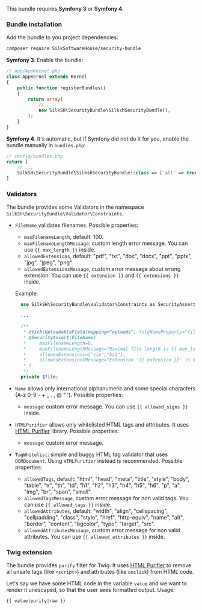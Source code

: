 This bundle requires **Symfony 3** or **Symfony 4**.

### Bundle installation

Add the bundle to you project dependencies:
```bash
composer require SilkSoftwareHouse/security-bundle
```

**Symfony 3**. Enable the bundle:
```php
// app/AppKernel.php
class AppKernel extends Kernel
{
    public function registerBundles()
    {
        return array(
            // ...
            new SilkSH\SecurityBundle\SilkshSecurityBundle(),
        );
    }
}
```

**Symfony 4**. It's automatic, but if Symfony did not do it for you, enable the bundle manually in `bundles.php`:
```php
// config/bundles.php
return [
    // ...
    SilkSH\SecurityBundle\SilkshSecurityBundle::class => ['all' => true],
]
```

### Validators

The bundle provides some Validators in the namespace `SilkSH\SecurityBundle\Validator\Constraints`. 

- `FileName` validates filenames. Possible properties:
  - `maxFilenameLength`, default: 100.
  - `maxFilenameLengthMessage`: custom length error message. You can use `{{ max_length }}` inside.
  - `allowedExtensions`, default: "pdf", "txt", "doc", "docx", "ppt", "pptx", "jpg", "jpeg", "png"
  - `allowedExtensionsMessage`, custom error message about wrong extension. You can use `{{ extension }}` and `{{ extensions }}` inside.

  Example:
  ```php
    use SilkSH\SecurityBundle\Validator\Constraints as SecurityAssert;

    ...

    /**
     * @Vich\UploadableField(mapping="uploads", fileNameProperty="filename")
     * @SecurityAssert\FileName(
     *     maxFilenameLength=8,
     *     maxFilenameLengthMessage="Maximal file length is {{ max_length }} characters",
     *     allowedExtensions={"zip","bz2"},
     *     allowedExtensionsMessage="Extension '{{ extension }}' is not allowed. Allowed extensions: {{ extensions }}"
     * )
     */
    private $file;
  
  ```

- `Name` allows only international alphanumeric and some special characters (A-z 0-9 - + _ . , @ " '). Possible properties:
  - `message`: custom error message. You can use `{{ allowed_signs }}` inside.
  
- `HTMLPurifier` allows only whitelisted HTML tags and attributes. It uses [HTML Purifier](http://htmlpurifier.org/) library.  Possible properties:
  - `message`: custom error message.
  
- `TagWhitelist`: simple and buggy HTML tag validator that uses `DOMDocument`. Using `HTMLPurifier` instead is recommended. Possible properties:
  - `allowedTags`, default: "html", "head", "meta", "title", "style", "body", "table", "tr", "th", "td", "h1", "h2", "h3", "h4", "h5", "h6", "p", "a", "img", "br", "span", "small". 
  - `allowedTagsMessage`, custom error message for non valid tags. You can use `{{ allowed_tags }}` inside.
  - `allowedAttributes`, default: "width", "align", "cellspacing", "cellpadding", "class", "style", "href", "http-equiv", "name", "alt", "border", "content", "bgcolor", "type", "target", "src".
  - `allowedAttributesMessage`, custom error message for non valid attributes. You can use `{{ allowed_attributes }}` inside.

### Twig extension

The bundle provides `purify` filter for Twig.
It uses [HTML Purifier](http://htmlpurifier.org/) to remove all unsafe tags (like `<script>`) and attributes (like `onclick`) from HTML code.

Let's say we have some HTML code in the variable `value` and we want to render it unescaped,
so that the user sees formatted output. Usage:  
```twig
{{ value|purify|raw }}
```
